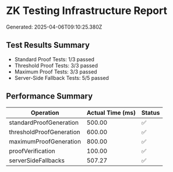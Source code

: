 # ZK Testing Infrastructure Report

Generated: 2025-04-06T09:10:25.380Z

## Test Results Summary

- Standard Proof Tests: 1/3 passed
- Threshold Proof Tests: 3/3 passed
- Maximum Proof Tests: 3/3 passed
- Server-Side Fallback Tests: 5/5 passed

## Performance Summary

| Operation | Actual Time (ms) | Status |
|-----------|-----------------|--------|
| standardProofGeneration | 500.00 | ✅ |
| thresholdProofGeneration | 600.00 | ✅ |
| maximumProofGeneration | 800.00 | ✅ |
| proofVerification | 100.00 | ✅ |
| serverSideFallbacks | 507.27 | ✅ |
